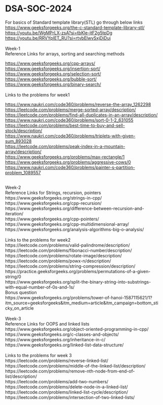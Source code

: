 # DSA-SOC-2024
For basics of Standard template library(STL) go through below links <br>https://www.geeksforgeeks.org/the-c-standard-template-library-stl/ <br>https://youtu.be/WgMPrLX-zsA?si=tbKle-jtF2g5tpDg <br>https://youtu.be/RRVYpIET_RU?si=rtvbElwvSxjDiDuj
<br><br>
Week-1<br>
Reference Links for arrays, sorting and searching methods<br>

https://www.geeksforgeeks.org/cpp-arrays/<br>
https://www.geeksforgeeks.org/insertion-sort/<br>
https://www.geeksforgeeks.org/selection-sort/<br>
https://www.geeksforgeeks.org/bubble-sort/<br>
https://www.geeksforgeeks.org/binary-search/<br>
<br>
Links to the problems for week1<br>

https://www.naukri.com/code360/problems/reverse-the-array_1262298<br>
https://leetcode.com/problems/merge-sorted-array/description/<br>
https://leetcode.com/problems/find-all-duplicates-in-an-array/description/<br>
https://www.naukri.com/code360/problems/sort-0-1-2_631055<br>
https://leetcode.com/problems/best-time-to-buy-and-sell-stock/description/<br>
https://www.naukri.com/code360/problems/triplets-with-given-sum_893028<br>
https://leetcode.com/problems/peak-index-in-a-mountain-array/description/<br>
https://www.geeksforgeeks.org/problems/max-rectangle/1<br>
https://www.geeksforgeeks.org/problems/aggressive-cows/0<br>
https://www.naukri.com/code360/problems/painter-s-partition-problem_1089557<br>

<br>
Week-2<br>
Reference Links for Strings, recursion, pointers<br>
https://www.geeksforgeeks.org/strings-in-cpp/<br>
https://www.geeksforgeeks.org/cpp-recursion/<br>
https://www.geeksforgeeks.org/difference-between-recursion-and-iteration/<br>
https://www.geeksforgeeks.org/cpp-pointers/<br>
https://www.geeksforgeeks.org/cpp-multidimensional-array/<br>
https://www.geeksforgeeks.org/analysis-algorithms-big-o-analysis/<br>
<br>
Links to the problems for week2<br>
https://leetcode.com/problems/valid-palindrome/description/<br>
https://leetcode.com/problems/fibonacci-number/description/<br>
https://leetcode.com/problems/rotate-image/description/<br>
https://leetcode.com/problems/powx-n/description/<br>
https://leetcode.com/problems/string-compression/description/<br>
https://practice.geeksforgeeks.org/problems/permutations-of-a-given-string/0<br>
https://www.geeksforgeeks.org/split-the-binary-string-into-substrings-with-equal-number-of-0s-and-1s/<br>
Bonus question<br>
https://www.geeksforgeeks.org/problems/tower-of-hanoi-1587115621/1?itm_source=geeksforgeeks&itm_medium=article&itm_campaign=bottom_sticky_on_article<br>

<br>
Week-3<br>
Reference Links for OOPS and linked lists<br>
https://www.geeksforgeeks.org/object-oriented-programming-in-cpp/<br>
https://www.geeksforgeeks.org/c-classes-and-objects/<br>
https://www.geeksforgeeks.org/inheritance-in-c/<br>
https://www.geeksforgeeks.org/linked-list-data-structure/<br>
<br>
Links to the problems for week 3<br>
https://leetcode.com/problems/reverse-linked-list/<br>
https://leetcode.com/problems/middle-of-the-linked-list/description/<br>
https://leetcode.com/problems/remove-nth-node-from-end-of-list/description/<br>
https://leetcode.com/problems/add-two-numbers/<br>
https://leetcode.com/problems/delete-node-in-a-linked-list/<br>
https://leetcode.com/problems/linked-list-cycle/description/<br>
https://leetcode.com/problems/intersection-of-two-linked-lists/<br>



